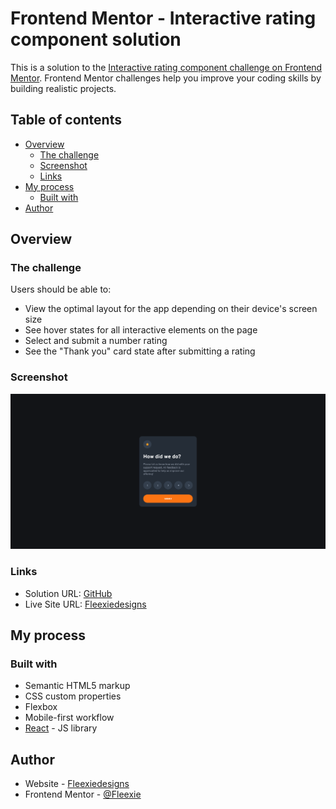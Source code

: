 # Frontend Mentor - Interactive rating component solution

This is a solution to the [Interactive rating component challenge on Frontend Mentor](https://www.frontendmentor.io/challenges/interactive-rating-component-koxpeBUmI). Frontend Mentor challenges help you improve your coding skills by building realistic projects. 

## Table of contents

- [Overview](#overview)
  - [The challenge](#the-challenge)
  - [Screenshot](#screenshot)
  - [Links](#links)
- [My process](#my-process)
  - [Built with](#built-with)
- [Author](#author)



## Overview

### The challenge

Users should be able to:

- View the optimal layout for the app depending on their device's screen size
- See hover states for all interactive elements on the page
- Select and submit a number rating
- See the "Thank you" card state after submitting a rating

### Screenshot

![](src/img/index.png)

### Links

- Solution URL: [GitHub](https://github.com/Fleexie/interactive-rating-component)
- Live Site URL: [Fleexiedesigns](https://fleexiedesigns.com/rating/)

## My process

### Built with

- Semantic HTML5 markup
- CSS custom properties
- Flexbox
- Mobile-first workflow
- [React](https://reactjs.org/) - JS library



## Author

- Website - [Fleexiedesigns](https://fleexiedesigns.com/)
- Frontend Mentor - [@Fleexie](https://www.frontendmentor.io/profile/Fleexie)

